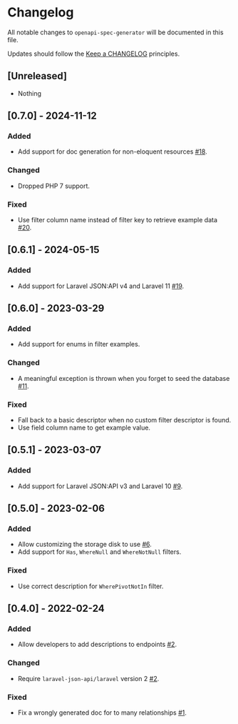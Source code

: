 # Changelog

All notable changes to `openapi-spec-generator` will be documented in this file.

Updates should follow the [Keep a CHANGELOG](https://keepachangelog.com/) principles.

## [Unreleased]

- Nothing

## [0.7.0] - 2024-11-12

### Added
- Add support for doc generation for non-eloquent resources [#18](https://github.com/swisnl/openapi-spec-generator/pull/18).

### Changed
- Dropped PHP 7 support.

### Fixed
- Use filter column name instead of filter key to retrieve example data [#20](https://github.com/swisnl/openapi-spec-generator/pull/20).


## [0.6.1] - 2024-05-15

### Added
- Add support for Laravel JSON:API v4 and Laravel 11 [#19](https://github.com/swisnl/openapi-spec-generator/pull/19).


## [0.6.0] - 2023-03-29

### Added
- Add support for enums in filter examples.

### Changed
- A meaningful exception is thrown when you forget to seed the database [#11](https://github.com/swisnl/openapi-spec-generator/pull/11).

### Fixed
- Fall back to a basic descriptor when no custom filter descriptor is found.
- Use field column name to get example value.


## [0.5.1] - 2023-03-07

### Added
- Add support for Laravel JSON:API v3 and Laravel 10 [#9](https://github.com/swisnl/openapi-spec-generator/pull/9).


## [0.5.0] - 2023-02-06

### Added
- Allow customizing the storage disk to use [#6](https://github.com/swisnl/openapi-spec-generator/pull/6).
- Add support for `Has`, `WhereNull` and `WhereNotNull` filters.

### Fixed
- Use correct description for `WherePivotNotIn` filter.


## [0.4.0] - 2022-02-24

### Added
- Allow developers to add descriptions to endpoints [#2](https://github.com/swisnl/openapi-spec-generator/pull/2).

### Changed
- Require `laravel-json-api/laravel` version 2 [#2](https://github.com/swisnl/openapi-spec-generator/pull/2).

### Fixed
- Fix a wrongly generated doc for to many relationships [#1](https://github.com/swisnl/openapi-spec-generator/pull/1).
